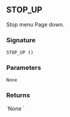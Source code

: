 ## STOP\_UP

Stop menu Page down.


### Signature

`STOP_UP ()`


### Parameters

`None`


### Returns

\`None
\`